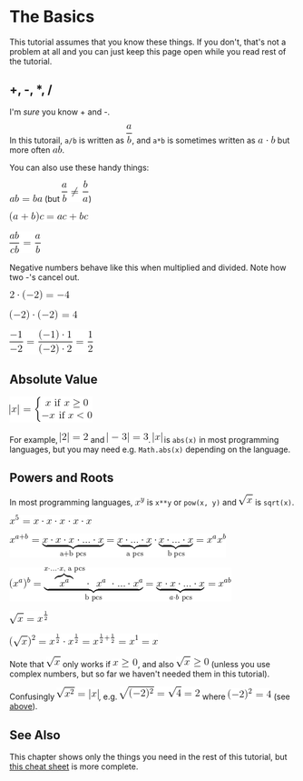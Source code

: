 # The Basics

This tutorial assumes that you know these things. If you don't, that's not a
problem at all and you can just keep this page open while you read rest of the
tutorial.

## +, -, \*, /

I'm *sure* you know + and -.

In this tutorail, `a/b` is written as ![math:\frac a b][], and `a*b` is
sometimes written as ![math:a \cdot b][] but more often ![math:ab][].

You can also use these handy things:

![math:ab=ba][] (but ![math:\frac a b \ne \frac b a][])

![math:(a+b)c=ac+bc][]

![math:\frac{ab}{cb}=\frac a b][]

Negative numbers behave like this when multiplied and divided. Note how two -'s
cancel out.

![math:2\cdot(-2)=-4][]

![math:(-2)\cdot(-2)=4][]

![math:\frac{-1}{-2}=\frac{(-1)\cdot 1}{(-2)\cdot 2}=\frac 1 2][]

## Absolute Value

![math:|x|=\left\{\begin{matrix}x\text{ if }x\ge0\\-x\text{ if }x<0\end{matrix}\right][]

For example, ![math:|2|=2][] and ![math:|-3|=3][]. ![math:|x|][] is `abs(x)` in
most programming languages, but you may need e.g. `Math.abs(x)` depending on the
language.

## Powers and Roots

In most programming languages, ![math:x^y][] is `x**y` or `pow(x, y)` and
![math:\sqrt x][] is `sqrt(x)`.

![math:x^5=x\cdot x\cdot x\cdot x\cdot x][]

![math:x^{a+b}=\underbrace{x\cdot x\cdot x\cdot...\cdot x}_\text{a+b pcs}=\underbrace{x\cdot...\cdot x}_\text{a pcs}\cdot\underbrace{x\cdot...\cdot x}_\text{b pcs}=x^ax^b][]

![math:(x^a)^b=\underbrace{\overbrace{x^a}^{x\cdot...\cdot x,\ \text{a pcs}} \cdot\ \ x^a\ \cdot ... \cdot x^a}_\text{b pcs}=\underbrace{x\cdot x\cdot...\cdot x}_{a\cdot b\ \text{pcs}}=x^{ab}][]

![math:\sqrt x = x^\frac 1 2][]

![math:(\sqrt x)^2=x^\frac 1 2 \cdot x^\frac 1 2 = x^{\frac 1 2 + \frac 1 2} = x^1 = x][]

Note that ![math:\sqrt x][] only works if ![math:x \ge 0][], and also
![math:\sqrt x \ge 0][] (unless you use complex numbers, but so far we haven't
needed them in this tutorial).

Confusingly ![math:\sqrt{x^2}=|x|][], e.g. ![math:\sqrt{(-2)^2}=\sqrt4=2][]
where ![math:(-2)^2=4][] (see [above](#----)).

## See Also

This chapter shows only the things you need in the rest of this tutorial, but
[this cheat sheet](http://tutorial.math.lamar.edu/pdf/Algebra_Cheat_Sheet.pdf)
is more complete.

[math:\frac a b]: images/math/bf97403b855d7684b583323d15579b8b.gif
[math:a \cdot b]: images/math/11e60ba50ad18c52fd95e243667a62cd.gif
[math:ab]: images/math/187ef4436122d1cc2f40dc2b92f0eba0.gif
[math:ab=ba]: images/math/e535c14059b453f327db1fc15f33f108.gif
[math:\frac a b \ne \frac b a]: images/math/e697d0c147567919767d697c1dfd10b4.gif
[math:(a+b)c=ac+bc]: images/math/fda516801265bdcecd104f840b535c04.gif
[math:\frac{ab}{cb}=\frac a b]: images/math/87eb9954a434b425ed1beed2979296d2.gif
[math:2\cdot(-2)=-4]: images/math/4776ce379db4fa3932ad3517c05463b6.gif
[math:(-2)\cdot(-2)=4]: images/math/0b6eaa1d7f84d189c5e44e87d665a1d0.gif
[math:\frac{-1}{-2}=\frac{(-1)\cdot 1}{(-2)\cdot 2}=\frac 1 2]: images/math/696edc0420ed05380145da2a150d68bb.gif
[math:|x|=\left\{\begin{matrix}x\text{ if }x\ge0\\-x\text{ if }x<0\end{matrix}\right]: images/math/48a80243158416d73cd18a6a18f774f7.gif
[math:|2|=2]: images/math/1d5b280040c7b5897d313e812280316f.gif
[math:|-3|=3]: images/math/1f7f1085e75aad46877e7eb8629199b9.gif
[math:|x|]: images/math/cf513decf6e4ace0e25cb1c932aaa049.gif
[math:x^y]: images/math/67d8bd969cb2cf1b378f5e534a19d936.gif
[math:\sqrt x]: images/math/f108a3d88b22ff91ddbd459b0f359bc9.gif
[math:x^5=x\cdot x\cdot x\cdot x\cdot x]: images/math/2cbab7c8fba9a07388d76ae664eb6b26.gif
[math:x^{a+b}=\underbrace{x\cdot x\cdot x\cdot...\cdot x}_\text{a+b pcs}=\underbrace{x\cdot...\cdot x}_\text{a pcs}\cdot\underbrace{x\cdot...\cdot x}_\text{b pcs}=x^ax^b]: images/math/89d150a6e7cdd864be80b9edbff6c1b1.gif
[math:(x^a)^b=\underbrace{\overbrace{x^a}^{x\cdot...\cdot x,\ \text{a pcs}} \cdot\ \ x^a\ \cdot ... \cdot x^a}_\text{b pcs}=\underbrace{x\cdot x\cdot...\cdot x}_{a\cdot b\ \text{pcs}}=x^{ab}]: images/math/553cf0adbc819d51ac33024b8f1fc8b7.gif
[math:\sqrt x = x^\frac 1 2]: images/math/a0249919292fdb950e1b1b923a837488.gif
[math:(\sqrt x)^2=x^\frac 1 2 \cdot x^\frac 1 2 = x^{\frac 1 2 + \frac 1 2} = x^1 = x]: images/math/1363bafcef384a920d12184ff336b93a.gif
[math:\sqrt x]: images/math/f108a3d88b22ff91ddbd459b0f359bc9.gif
[math:x \ge 0]: images/math/074097ea89225398ceb1128b5405b9fb.gif
[math:\sqrt x \ge 0]: images/math/696f86ff9bbd38678a7c05a016b15d63.gif
[math:\sqrt{x^2}=|x|]: images/math/959babe8407cdf233d2ae124dc0f8329.gif
[math:\sqrt{(-2)^2}=\sqrt4=2]: images/math/432c66cae765f66e18d8854e76ccbd3d.gif
[math:(-2)^2=4]: images/math/b0361d47a79858018a3b6318baeabff5.gif
